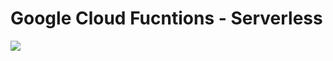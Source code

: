 # Google Cloud Fucntions - Serverless

<img src=https://github.com/RubensZimbres/Repo-2019/blob/master/Google-Cloud-Functions/functions22.png>
